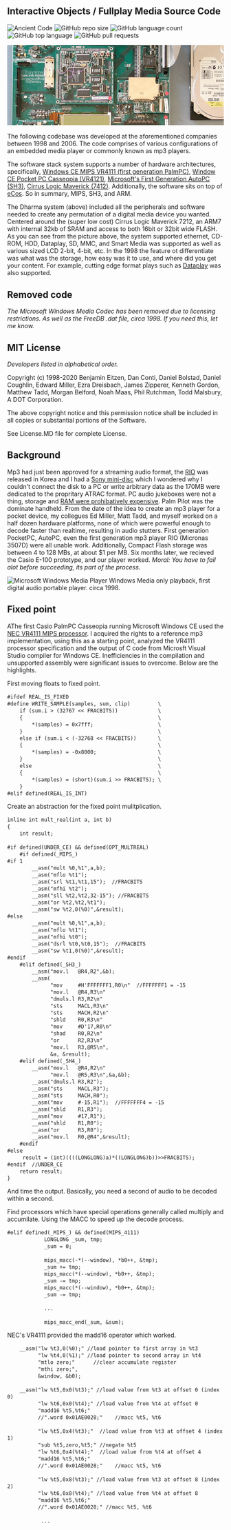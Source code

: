 ## Interactive Objects / Fullplay Media Source Code

![Ancient Code](https://img.shields.io/badge/Code-Ancient-orange) ![GitHub repo size](https://img.shields.io/github/repo-size/pleasemarkdarkly/adotcorporation) ![GitHub language count](https://img.shields.io/github/languages/count/pleasemarkdarkly/adotcorporation) ![GitHub top language](https://img.shields.io/github/languages/top/pleasemarkdarkly/adotcorporation) ![GitHub pull requests](https://img.shields.io/github/issues-pr/pleasemarkdarkly/adotcorporation)

![Development Board](images/dharma-banner.png)

The following codebase was developed at the aforementioned companies between 1998 and 2006. The code comprises of various configurations of an embedded media player or commonly known as mp3 players. 

The software stack system supports a number of hardware architectures, specifically, [Windows CE MIPS VR4111 (first generation PalmPC)](https://www.eetimes.com/nec-electronics-vr4111-cpu-at-the-heart-of-casios-new-cassiopeia-e-10-palm-pc/#), [Window CE Pocket PC Casseopia (VR4121)](https://www.digchip.com/datasheets/download_datasheet.php?id=1039903&part-number=VR4121), [Microsoft's First Generation AutoPC (SH3)](https://www.cnet.com/news/clarion-to-build-autopc-using-ms-software/), [Cirrus Logic Maverick (7412)](http://ecos.sourceware.org/ecos/boards/edb7212.html).  Additionally, the software sits on top of [eCos](http://ecos.sourceware.org/). So in summary, MIPS, SH3, and ARM.

The Dharma system (above) included all the peripherals and software needed to create any permutation of a digital media device you wanted.  Centered around the (super low cost) Cirrus Logic Maverick 7212, an ARM7 with internal 32kb of SRAM and access to both 16bit or 32bit wide FLASH. As you can see from the picture above, the system supported ethernet, CD-ROM, HDD, Dataplay, SD, MMC, and Smart Media was supported as well as various sized LCD 2-bit, 4-bit, etc. In the 1998 the feature ot differentiate was what was the storage, how easy was it to use, and where did you get your content. For example, cutting edge format plays such as [Dataplay](https://www.bizjournals.com/denver/stories/2001/06/04/daily41.html) was also supported.

## Removed code

_The Microsoft Windows Media Codec has been removed due to licensing restrictions. As well as the FreeDB .dat file, circa 1998.  If you need this, let me know._

## MIT License

_Developers listed in alphabetical order._

Copyright (c) 1998-2020 Benjamin Eitzen, Dan Conti, Daniel Bolstad, Daniel Coughlin, Edward Miller, Ezra Dreisbach, James Zipperer, Kenneth Gordon, Matthew Tadd, Morgan Belford, Noah Maas, Phil Rutchman, Todd Malsbury, A DOT Corporation.

The above copyright notice and this permission notice shall be included in all
copies or substantial portions of the Software.

See License.MD file for complete License.

## Background

Mp3 had just been approved for a streaming audio format, the [RIO](https://en.wikipedia.org/wiki/Rio_PMP300) was released in Korea and I had a [Sony mini-disc](https://en.wikipedia.org/wiki/MiniDisc) which I wondered why I couldn't connect the disk to a PC or write arbitrary data as the 170MB were dedicated to the propritary ATRAC format. PC audio jukeboxes were not a thing, storage and [RAM were prohibatively expensive](https://mkomo.com/cost-per-gigabyte). Palm Pilot was the dominate handheld. From the date of the idea to create an mp3 player for a pocket device, my collegues Ed Miller, Matt Tadd, and myself worked on a half dozen hardware platforms, none of which were powerful enough to decode faster than realtime, resulting in audio stutters. First generation PocketPC, AutoPC, even the first generation mp3 player RIO (Micronas 3507D) were all unable work. Additionally, Compact Flash storage was between 4 to 128 MBs, at about $1 per MB. Six months later, we recieved the Casio E-100 prototype, and our player worked. _Moral: You have to fail alot before succeeding, its part of the process._

![Microsoft Windows Media Player](../images/mediadevice.png) Windows Media only playback, first digital audio portable player. circa 1998.

## Fixed point

AThe first Casio PalmPC Casseopia running Microsoft Windows CE used the [NEC VR4111 MIPS processor](https://www.datasheetarchive.com/pdf/download.php?id=f32cdf2af5921ab5d768596e7ec686c4a8df45&type=P&term=VR4111). I acquired the rights to a reference mp3 implementation, using this as a starting point, analyzed the VR4111 processor specification and the output of C code from Microsft Visual Studio compiler for Windows CE.  Inefficiencies in the compilation and unsupported assembly were significant issues to overcome. Below are the highlights. 

First moving floats to fixed point.

```
#ifdef REAL_IS_FIXED
#define WRITE_SAMPLE(samples, sum, clip)         \
    if (sum.i > (32767 << FRACBITS))             \
    {                                            \
        *(samples) = 0x7fff;                     \
    }                                            \
    else if (sum.i < (-32768 << FRACBITS))       \
    {                                            \
        *(samples) = -0x8000;                    \
    }                                            \
    else                                         \
    {                                            \
        *(samples) = (short)(sum.i >> FRACBITS); \
    }
#elif defined(REAL_IS_INT)
```

Create an abstraction for the fixed point mulitplication. 

```
inline int mult_real(int a, int b)
{
    int result;

#if defined(UNDER_CE) && defined(OPT_MULTREAL) 
    #if defined(_MIPS_)     
#if 1
        __asm("mult %0,%1",a,b);
        __asm("mflo %t1");
        __asm("srl %t1,%t1,15");  //FRACBITS
        __asm("mfhi %t2");
        __asm("sll %t2,%t2,32-15"); //FRACBITS
        __asm("or %t2,%t2,%t1");
        __asm("sw %t2,0(%0)",&result); 
#else    
        __asm("mult %0,%1",a,b);
        __asm("mflo %t1");
        __asm("mfhi %t0");
        __asm("dsrl %t0,%t0,15");  //FRACBITS
        __asm("sw %t1,0(%0)",&result); 
#endif
    #elif defined(_SH3_)
        __asm("mov.l   @R4,R2",&b);
        __asm(
              "mov     #H'FFFFFFF1,R0\n"  //FFFFFFF1 = -15
              "mov.l   @R4,R3\n"
              "dmuls.l R3,R2\n"
              "sts     MACL,R3\n"
              "sts     MACH,R2\n"
              "shld    R0,R3\n"
              "mov     #D'17,R0\n"
              "shad    R0,R2\n"
              "or      R2,R3\n"
              "mov.l   R3,@R5\n",
              &a, &result);
    #elif defined(_SH4_)
        __asm("mov.l   @R4,R2\n"
              "mov.l   @R5,R3\n",&a,&b);
        __asm("dmuls.l R3,R2");
        __asm("sts     MACL,R3");
        __asm("sts     MACH,R0");
        __asm("mov     #-15,R1");  //FFFFFFF4 = -15              
        __asm("shld    R1,R3");
        __asm("mov     #17,R1");
        __asm("shld    R1,R0");
        __asm("or      R3,R0");
        __asm("mov.l   R0,@R4",&result);
    #endif
#else
     result = (int)((((LONGLONG)a)*((LONGLONG)b))>>FRACBITS);
#endif  //UNDER_CE
    return result;
}

```

And time the output. Basically, you need a second of audio to be decoded within a second. 

Find processors which have special operations generally called multiply and accumilate.  Using the MACC to speed up the decode process.

```
#elif defined(_MIPS_) && defined(MIPS_4111)
            LONGLONG _sum, tmp;
            _sum = 0;

            mips_macc(-*(--window), *b0++, &tmp);
            _sum += tmp;
            mips_macc(*(--window), *b0++, &tmp);
            _sum -= tmp;
            mips_macc(*(--window), *b0++, &tmp);
            _sum -= tmp;
      
            ...
      
            mips_macc_end(_sum, &sum);
```

NEC's VR4111 provided the madd16 operator which worked.

```
    __asm("lw %t3,0(%0);" //load pointer to first array in %t3
          "lw %t4,0(%1);" //load pointer to second array in %t4
          "mtlo zero;"      //clear accumulate register
          "mthi zero;",
          &window, &b0);

    __asm("lw %t5,0x0(%t3);" //load value from %t3 at offset 0 (index 0)
          "lw %t6,0x0(%t4);" //load value from %t4 at offset 0
          "madd16 %t5,%t6;"
          //".word 0x01AE0028;"    //macc %t5, %t6

          "lw %t5,0x4(%t3);"  //load value from %t3 at offset 4 (index 1)
          "sub %t5,zero,%t5;" //negate %t5
          "lw %t6,0x4(%t4);"  //load value from %t4 at offset 4
          "madd16 %t5,%t6;"
          //".word 0x01AE0028;"    //macc %t5, %t6

          "lw %t5,0x8(%t3);" //load value from %t3 at offset 8 (index 2)
          "lw %t6,0x8(%t4);" //load value from %t4 at offset 8
          "madd16 %t5,%t6;"
          //".word 0x01AE0028;" //macc %t5, %t6
    
           ...

```


